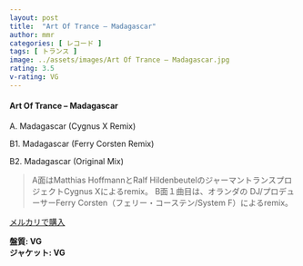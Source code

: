 ```yaml
---
layout: post
title:  "Art Of Trance – Madagascar"
author: mmr
categories: [ レコード ]
tags: [ トランス ]
image: ../assets/images/Art Of Trance – Madagascar.jpg
rating: 3.5
v-rating: VG
---
```


#### Art Of Trance – Madagascar

A. Madagascar (Cygnus X Remix)

B1. Madagascar (Ferry Corsten Remix)

B2. Madagascar (Original Mix)

> A面はMatthias HoffmannとRalf HildenbeutelのジャーマントランスプロジェクトCygnus Xによるremix。
B面１曲目は、オランダの DJ/プロデューサーFerry Corsten（フェリー・コーステン/System F）によるremix。

[メルカリで購入](https://jp.mercari.com/item/m64443542697)

<div class="mt-4 mb-4 d-flex align-items-center">
<strong class="mr-1">盤質: VG</strong>
</div>
<div class="mt-4 mb-4 d-flex align-items-center">
<strong class="mr-1">ジャケット: VG</strong>
</div>
